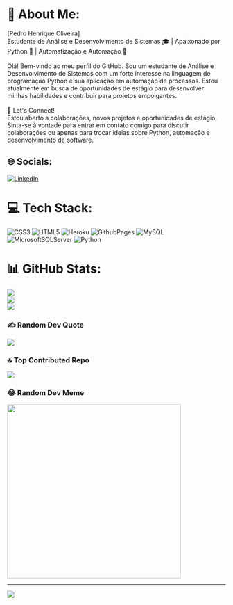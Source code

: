 # 💫 About Me:
[Pedro Henrique Oliveira]<br>Estudante de Análise e Desenvolvimento de Sistemas 🎓 | Apaixonado por Python 🐍 | Automatização e Automação 🤖<br><br>Olá! Bem-vindo ao meu perfil do GitHub. Sou um estudante de Análise e Desenvolvimento de Sistemas com um forte interesse na linguagem de programação Python e sua aplicação em automação de processos. Estou atualmente em busca de oportunidades de estágio para desenvolver minhas habilidades e contribuir para projetos empolgantes.<br><br>🤝 Let's Connect!<br>Estou aberto a colaborações, novos projetos e oportunidades de estágio. Sinta-se à vontade para entrar em contato comigo para discutir colaborações ou apenas para trocar ideias sobre Python, automação e desenvolvimento de software.


## 🌐 Socials:
[![LinkedIn](https://img.shields.io/badge/LinkedIn-%230077B5.svg?logo=linkedin&logoColor=white)](https://linkedin.com/in/https://www.linkedin.com/in/pedro-henrique-oliveira-sousa-5065a6248?lipi=urn%3Ali%3Apage%3Ad_flagship3_profile_view_base_contact_details%3BaGYIS47yScSCfXjyo%2BM5EA%3D%3D) 

# 💻 Tech Stack:
![CSS3](https://img.shields.io/badge/css3-%231572B6.svg?style=for-the-badge&logo=css3&logoColor=white) ![HTML5](https://img.shields.io/badge/html5-%23E34F26.svg?style=for-the-badge&logo=html5&logoColor=white) ![Heroku](https://img.shields.io/badge/heroku-%23430098.svg?style=for-the-badge&logo=heroku&logoColor=white) ![GithubPages](https://img.shields.io/badge/github%20pages-121013?style=for-the-badge&logo=github&logoColor=white) ![MySQL](https://img.shields.io/badge/mysql-%2300000f.svg?style=for-the-badge&logo=mysql&logoColor=white) ![MicrosoftSQLServer](https://img.shields.io/badge/Microsoft%20SQL%20Server-CC2927?style=for-the-badge&logo=microsoft%20sql%20server&logoColor=white) ![Python](https://img.shields.io/badge/python-3670A0?style=for-the-badge&logo=python&logoColor=ffdd54)
# 📊 GitHub Stats:
![](https://github-readme-stats.vercel.app/api?username=DevPh1&theme=gotham&hide_border=false&include_all_commits=true&count_private=true)<br/>
![](https://github-readme-streak-stats.herokuapp.com/?user=DevPh1&theme=gotham&hide_border=false)<br/>
![](https://github-readme-stats.vercel.app/api/top-langs/?username=DevPh1&theme=gotham&hide_border=false&include_all_commits=true&count_private=true&layout=compact)

### ✍️ Random Dev Quote
![](https://quotes-github-readme.vercel.app/api?type=horizontal&theme=tokyonight)

### 🔝 Top Contributed Repo
![](https://github-contributor-stats.vercel.app/api?username=DevPh1&limit=5&theme=dark_dimmed&combine_all_yearly_contributions=true)

### 😂 Random Dev Meme
<img src='https://randommeme-five.vercel.app/' style="height: 400px;"/>

---
[![](https://visitcount.itsvg.in/api?id=DevPh1&icon=6&color=8)](https://visitcount.itsvg.in)

<!-- Proudly created with GPRM ( https://gprm.itsvg.in ) -->